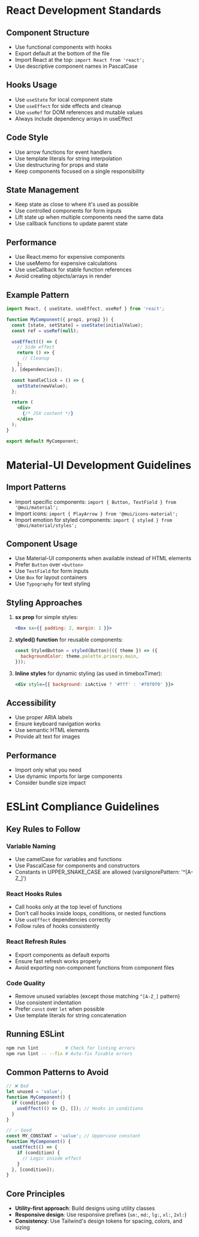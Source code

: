 # React Development Standards

## Component Structure
- Use functional components with hooks
- Export default at the bottom of the file
- Import React at the top: `import React from 'react';`
- Use descriptive component names in PascalCase

## Hooks Usage
- Use `useState` for local component state
- Use `useEffect` for side effects and cleanup
- Use `useRef` for DOM references and mutable values
- Always include dependency arrays in useEffect

## Code Style
- Use arrow functions for event handlers
- Use template literals for string interpolation
- Use destructuring for props and state
- Keep components focused on a single responsibility

## State Management
- Keep state as close to where it's used as possible
- Use controlled components for form inputs
- Lift state up when multiple components need the same data
- Use callback functions to update parent state

## Performance
- Use React.memo for expensive components
- Use useMemo for expensive calculations
- Use useCallback for stable function references
- Avoid creating objects/arrays in render

## Example Pattern
```jsx
import React, { useState, useEffect, useRef } from 'react';

function MyComponent({ prop1, prop2 }) {
  const [state, setState] = useState(initialValue);
  const ref = useRef(null);

  useEffect(() => {
    // Side effect
    return () => {
      // Cleanup
    };
  }, [dependencies]);

  const handleClick = () => {
    setState(newValue);
  };

  return (
    <div>
      {/* JSX content */}
    </div>
  );
}

export default MyComponent;
```


# Material-UI Development Guidelines

## Import Patterns
- Import specific components: `import { Button, TextField } from '@mui/material';`
- Import icons: `import { PlayArrow } from '@mui/icons-material';`
- Import emotion for styled components: `import { styled } from '@mui/material/styles';`

## Component Usage
- Use Material-UI components when available instead of HTML elements
- Prefer `Button` over `<button>`
- Use `TextField` for form inputs
- Use `Box` for layout containers
- Use `Typography` for text styling

## Styling Approaches
1. **sx prop** for simple styles:
   ```jsx
   <Box sx={{ padding: 2, margin: 1 }}>
   ```

2. **styled() function** for reusable components:
   ```jsx
   const StyledButton = styled(Button)(({ theme }) => ({
     backgroundColor: theme.palette.primary.main,
   }));
   ```

3. **Inline styles** for dynamic styling (as used in timeboxTimer):
   ```jsx
   <div style={{ background: isActive ? '#fff' : '#f0f0f0' }}>
   ```

## Accessibility
- Use proper ARIA labels
- Ensure keyboard navigation works
- Use semantic HTML elements
- Provide alt text for images

## Performance
- Import only what you need
- Use dynamic imports for large components
- Consider bundle size impact

# ESLint Compliance Guidelines

## Key Rules to Follow

### Variable Naming
- Use camelCase for variables and functions
- Use PascalCase for components and constructors
- Constants in UPPER_SNAKE_CASE are allowed (varsIgnorePattern: '^[A-Z_]')

### React Hooks Rules
- Call hooks only at the top level of functions
- Don't call hooks inside loops, conditions, or nested functions
- Use `useEffect` dependencies correctly
- Follow rules of hooks consistently

### React Refresh Rules
- Export components as default exports
- Ensure fast refresh works properly
- Avoid exporting non-component functions from component files

### Code Quality
- Remove unused variables (except those matching `^[A-Z_]` pattern)
- Use consistent indentation
- Prefer `const` over `let` when possible
- Use template literals for string concatenation

## Running ESLint
```bash
npm run lint          # Check for linting errors
npm run lint -- --fix # Auto-fix fixable errors
```

## Common Patterns to Avoid
```javascript
// ❌ Bad
let unused = 'value';
function MyComponent() {
  if (condition) {
    useEffect(() => {}, []); // Hooks in conditions
  }
}

// ✅ Good
const MY_CONSTANT = 'value'; // Uppercase constant
function MyComponent() {
  useEffect(() => {
    if (condition) {
      // Logic inside effect
    }
  }, [condition]);
}
```

## Core Principles
- **Utility-first approach**: Build designs using utility classes
- **Responsive design**: Use responsive prefixes (`sm:`, `md:`, `lg:`, `xl:`, `2xl:`)
- **Consistency**: Use Tailwind's design tokens for spacing, colors, and sizing
